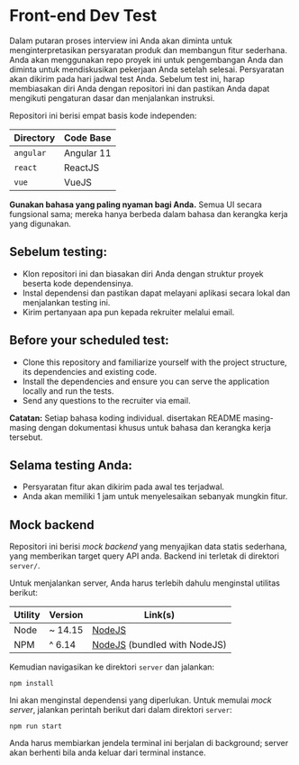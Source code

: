 # Front-end Dev Test

Dalam putaran proses interview ini Anda akan diminta untuk menginterpretasikan persyaratan produk dan membangun fitur sederhana. Anda akan menggunakan repo proyek ini untuk pengembangan Anda dan diminta untuk mendiskusikan pekerjaan Anda setelah selesai. Persyaratan akan dikirim pada hari jadwal test Anda. Sebelum test ini, harap membiasakan diri Anda dengan repositori ini dan pastikan Anda dapat mengikuti pengaturan dasar dan menjalankan instruksi.

Repositori ini berisi empat basis kode independen:

| Directory | Code Base |
|-----------|-----------|
| `angular` | Angular 11 |
| `react`    | ReactJS |
| `vue`      | VueJS |

**Gunakan bahasa yang paling nyaman bagi Anda.** Semua UI secara fungsional sama; mereka hanya berbeda dalam bahasa dan kerangka kerja yang digunakan.

## Sebelum testing:

* Klon repositori ini dan biasakan diri Anda dengan struktur proyek beserta kode dependensinya.
* Instal dependensi dan pastikan dapat melayani aplikasi secara lokal dan menjalankan testing ini.
* Kirim pertanyaan apa pun kepada rekruiter melalui email.

## Before your scheduled test:

* Clone this repository and familiarize yourself with the project structure, its dependencies and existing code.
* Install the dependencies and ensure you can serve the application locally and run the tests.
* Send any questions to the recruiter via email.

**Catatan:** Setiap bahasa koding individual. disertakan README masing-masing dengan dokumentasi khusus untuk bahasa dan kerangka kerja tersebut.

## Selama testing Anda:

* Persyaratan fitur akan dikirim pada awal tes terjadwal.
* Anda akan memiliki 1 jam untuk menyelesaikan sebanyak mungkin fitur.


## Mock backend

Repositori ini berisi _mock backend_ yang menyajikan data statis sederhana, yang memberikan target query API anda. Backend ini terletak di direktori `server/`.

Untuk menjalankan server, Anda harus terlebih dahulu menginstal utilitas berikut:

| Utility | Version | Link(s) |
|------------|---------|---------|
| Node | ~ 14.15 | [NodeJS](https://nodejs.org/en/) |
| NPM | ^ 6.14 | [NodeJS](https://nodejs.org/en/) (bundled with NodeJS) |

Kemudian navigasikan ke direktori `server` dan jalankan:

```commandline
npm install
```
Ini akan menginstal dependensi yang diperlukan. Untuk memulai _mock server_, jalankan perintah berikut dari dalam direktori `server`:

```commandline
npm run start
```

Anda harus membiarkan jendela terminal ini berjalan di background; server akan berhenti bila anda keluar dari terminal instance.
